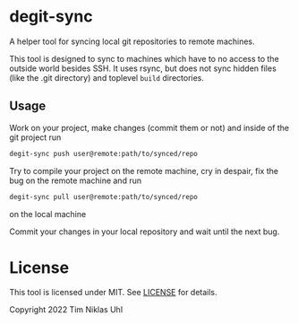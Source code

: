 # degit-sync

A helper tool for syncing local git repositories to remote machines.

This tool is designed to sync to machines which have to no access to the outside world besides SSH.
It uses rsync, but does not sync hidden files (like the .git directory) and toplevel `build` directories.

## Usage
Work on your project, make changes (commit them or not) and inside of the git project run

```sh
degit-sync push user@remote:path/to/synced/repo
```

Try to compile your project on the remote machine, cry in despair, fix the bug on the remote machine and run

```sh
degit-sync pull user@remote:path/to/synced/repo
```

on the local machine

Commit your changes in your local repository and wait until the next bug.

# License

This tool is licensed under MIT. See [LICENSE](LICENSE) for details.

Copyright 2022 Tim Niklas Uhl
